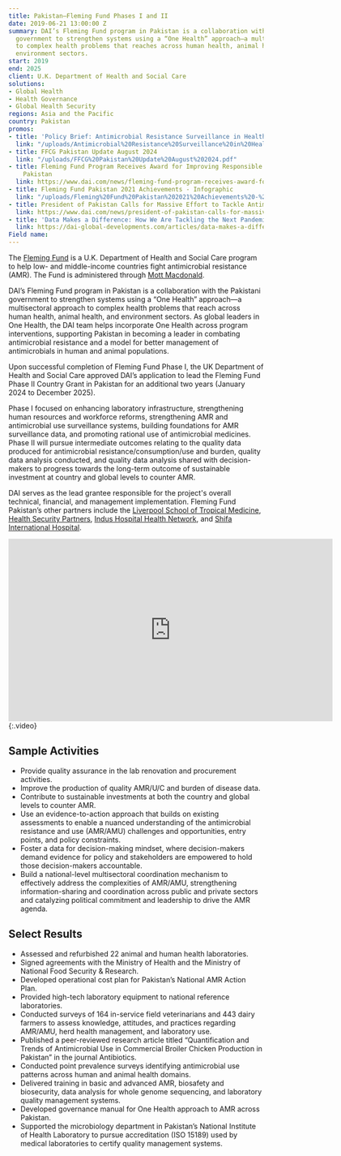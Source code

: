 ```yaml
---
title: Pakistan—Fleming Fund Phases I and II
date: 2019-06-21 13:00:00 Z
summary: DAI’s Fleming Fund program in Pakistan is a collaboration with the Pakistani
  government to strengthen systems using a “One Health” approach—a multisectoral approach
  to complex health problems that reaches across human health, animal health, and
  environment sectors.
start: 2019
end: 2025
client: U.K. Department of Health and Social Care
solutions:
- Global Health
- Health Governance
- Global Health Security
regions: Asia and the Pacific
country: Pakistan
promos:
- title: 'Policy Brief: Antimicrobial Resistance Surveillance in Healthy Food Animals'
  link: "/uploads/Antimicrobial%20Resistance%20Surveillance%20in%20Healthy%20Food%20Animal-11.pdf"
- title: FFCG Pakistan Update August 2024
  link: "/uploads/FFCG%20Pakistan%20Update%20August%202024.pdf"
- title: Fleming Fund Program Receives Award for Improving Responsible Drug Use in
    Pakistan
  link: https://www.dai.com/news/fleming-fund-program-receives-award-for-improving-responsible-drug-use-in-pakistan
- title: Fleming Fund Pakistan 2021 Achievements - Infographic
  link: "/uploads/Fleming%20Fund%20Pakistan%202021%20Achievements%20-%20Infographic.png"
- title: President of Pakistan Calls for Massive Effort to Tackle Antimicrobial Resistance
  link: https://www.dai.com/news/president-of-pakistan-calls-for-massive-effort-to-tackle-antimicrobial-resistance
- title: 'Data Makes a Difference: How We Are Tackling the Next Pandemic'
  link: https://dai-global-developments.com/articles/data-makes-a-difference-how-we-are-tackling-the-next-pandemic
Field name: 
---
```


The [Fleming Fund](https://www.flemingfund.org/) is a U.K. Department of Health and Social Care program to help low- and middle-income countries fight antimicrobial resistance (AMR). The Fund is administered through [Mott Macdonald](https://www.mottmac.com/). 

DAI’s Fleming Fund program in Pakistan is a collaboration with the Pakistani government to strengthen systems using a “One Health” approach—a multisectoral approach to complex health problems that reach across human health, animal health, and environment sectors. As global leaders in One Health, the DAI team helps incorporate One Health across program interventions, supporting Pakistan in becoming a leader in combating antimicrobial resistance and a model for better management of antimicrobials in human and animal populations.

Upon successful completion of Fleming Fund Phase I, the UK Department of Health and Social Care approved DAI’s application to lead the Fleming Fund Phase II Country Grant in Pakistan for an additional two years (January 2024 to December 2025). 

Phase I focused on enhancing laboratory infrastructure, strengthening human resources and workforce reforms, strengthening AMR and antimicrobial use surveillance systems, building foundations for AMR surveillance data, and promoting rational use of antimicrobial medicines. Phase II will pursue intermediate outcomes relating to the quality data produced for antimicrobial resistance/consumption/use and burden, quality data analysis conducted, and quality data analysis shared with decision-makers to progress towards the long-term outcome of sustainable investment at country and global levels to counter AMR.

DAI serves as the lead grantee responsible for the project's overall technical, financial, and management implementation. Fleming Fund Pakistan’s other partners include the [Liverpool School of Tropical Medicine](https://www.lstmed.ac.uk/), [Health Security Partners](https://healthsecuritypartners.org/), [Indus Hospital Health Network](https://indushospital.org.pk/), and [Shifa International Hospital](https://www.shifa.com.pk/).

<iframe src="https://player.vimeo.com/video/685423252" width="640" height="360" frameborder="0" allow="autoplay; fullscreen; picture-in-picture" allowfullscreen></iframe>{:.video}

## Sample Activities

* Provide quality assurance in the lab renovation and procurement activities.
* Improve the production of quality AMR/U/C and burden of disease data.
* Contribute to sustainable investments at both the country and global levels to counter AMR.
* Use an evidence-to-action approach that builds on existing assessments to enable a nuanced understanding of the antimicrobial resistance and use (AMR/AMU) challenges and opportunities, entry points, and policy constraints.
* Foster a data for decision-making mindset, where decision-makers demand evidence for policy and stakeholders are empowered to hold those decision-makers accountable.
* Build a national-level multisectoral coordination mechanism to effectively address the complexities of AMR/AMU, strengthening information-sharing and coordination across public and private sectors and catalyzing political commitment and leadership to drive the AMR agenda.

## Select Results

* Assessed and refurbished 22 animal and human health laboratories.
* Signed agreements with the Ministry of Health and the Ministry of National Food Security & Research.
* Developed operational cost plan for Pakistan’s National AMR Action Plan.
* Provided high-tech laboratory equipment to national reference laboratories.
* Conducted surveys of 164 in-service field veterinarians and 443 dairy farmers to assess knowledge, attitudes, and practices regarding AMR/AMU, herd health management, and laboratory use.
* Published a peer-reviewed research article titled “Quantification and Trends of Antimicrobial Use in Commercial Broiler Chicken Production in Pakistan” in the journal Antibiotics.
* Conducted point prevalence surveys identifying antimicrobial use patterns across human and animal health domains.
* Delivered training in basic and advanced AMR, biosafety and biosecurity, data analysis for whole genome sequencing, and laboratory quality management systems.
* Developed governance manual for One Health approach to AMR across Pakistan.
* Supported the microbiology department in Pakistan’s National Institute of Health Laboratory to pursue accreditation (ISO 15189) used by medical laboratories to certify quality management systems.